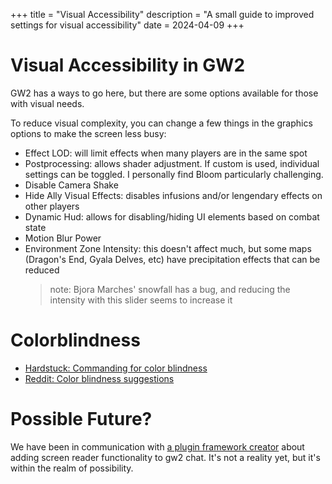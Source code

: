 +++
title = "Visual Accessibility"
description = "A small guide to improved settings for visual accessibility"
date = 2024-04-09
+++

# Visual Accessibility in GW2

GW2 has a ways to go here, but there are some options available for those with visual needs.

To reduce visual complexity, you can change a few things in the graphics options to make the screen less busy:

- Effect LOD: will limit effects when many players are in the same spot
- Postprocessing: allows shader adjustment. If custom is used, individual settings can be toggled. I personally find Bloom particularly challenging.
- Disable Camera Shake
- Hide Ally Visual Effects: disables infusions and/or lengendary effects on other players
- Dynamic Hud: allows for disabling/hiding UI elements based on combat state
- Motion Blur Power
- Environment Zone Intensity: this doesn't affect much, but some maps (Dragon's End, Gyala Delves, etc) have precipitation effects that can be reduced
  > note: Bjora Marches' snowfall has a bug, and reducing the intensity with this slider seems to increase it

# Colorblindness

- [Hardstuck: Commanding for color blindness](https://hardstuck.gg/colorblind-mode-commanding/)
- [Reddit: Color blindness suggestions](https://www.reddit.com/r/Guildwars2/comments/11vnzyk/small_request_regarding_the_commander_tag/jcvcnce/)

# Possible Future?

We have been in communication with [a plugin framework creator](https://raidcore.gg/Nexus) about adding screen reader functionality
to gw2 chat. It's not a reality yet, but it's within the realm of possibility.
